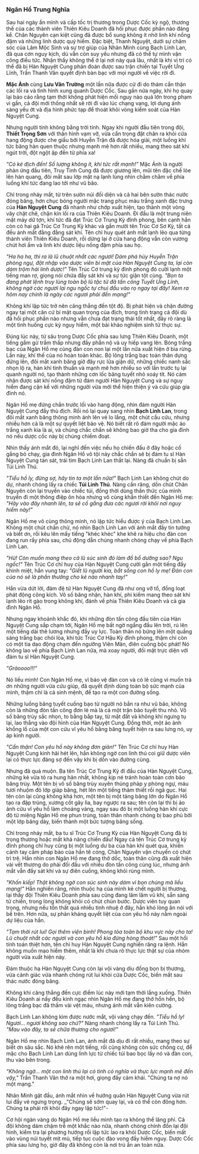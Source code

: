 ### Ngân Hồ Trung Nghĩa


Sau hai ngày ẩn mình và cấp tốc trị thương trong Dược Cốc kỳ ngộ, thương thế của các thành viên Thiên Kiêu Doanh đã hồi phục được phần nào đáng kể. Chân Nguyên cạn kiệt cũng đã được bổ sung không ít nhờ linh khí nồng đậm và những linh dược quý hiếm. Đặc biệt, Thanh Nguyệt, dưới sự chăm sóc của Lâm Mộc Sinh và sự trợ giúp của Nhân Minh cùng Bạch Linh Lan, đã qua cơn nguy kịch, dù vẫn còn suy yếu nhưng đã có thể tự mình vận công điều tức. Nhận thấy không thể ở lại nơi này quá lâu, nhất là khi vị trí có thể đã bị Hàn Nguyệt Cung phán đoán được sau trận chiến tại Tuyết Ưng Lĩnh, Trần Thanh Vân quyết định bàn bạc với mọi người về việc rời đi.

**Mặc Ảnh** cùng **Lưu Vân Trường** một lần nữa được cử đi do thám cẩn thận các lối ra và tình hình xung quanh Dược Cốc. Sau gần nửa ngày, khi họ quay lại báo cáo rằng tạm thời không phát hiện mối nguy nào quá lớn trong phạm vi gần, cả đội mới thống nhất sẽ rời đi vào lúc chạng vạng, lợi dụng ánh sáng yếu ớt và địa hình phức tạp để thoát khỏi vòng kiểm soát của Hàn Nguyệt Cung.

Nhưng người tính không bằng trời tính. Ngay khi người đầu tiên trong đội, **Thiết Trọng Sơn** với thân hình vạm vỡ, vừa cẩn trọng đặt chân ra khỏi cửa hang động được che giấu bởi Huyễn Trận đã được hóa giải, một luồng khí tức băng hàn quen thuộc nhưng mạnh mẽ hơn rất nhiều, mang theo sát khí ngút trời, đột ngột ập đến từ phía xa!

_"Có kẻ địch đến! Số lượng không ít, khí tức rất mạnh!"_ Mặc Ảnh là người phản ứng đầu tiên, Truy Tinh Cung đã được giương lên, mũi tên đặc chế lóe lên hàn quang, đôi mắt sau lớp mặt nạ lạnh lùng nhìn chằm chằm về phía luồng khí tức đang lao tới như vũ bão.

Chỉ trong nháy mắt, từ trên sườn núi đối diện và cả hai bên sườn thác nước đóng băng, hơn chục bóng người mặc trang phục màu trắng xanh đặc trưng của **Hàn Nguyệt Cung** đã nhanh như chớp xuất hiện, tạo thành một vòng vây chặt chẽ, chặn kín lối ra của Thiên Kiêu Doanh. Đi đầu là một trung niên mặt mày dữ tợn, khí tức đã đạt Trúc Cơ Trung Kỳ đỉnh phong, bên cạnh hắn còn có hai gã Trúc Cơ Trung Kỳ khác và gần mười tên Trúc Cơ Sơ Kỳ, tất cả đều ánh mắt đằng đằng sát khí. Tên chỉ huy quét ánh mắt lạnh lẽo qua từng thành viên Thiên Kiêu Doanh, rồi dừng lại ở cửa hang động vẫn còn vương chút hơi ấm và linh khí dược liệu nồng đậm phía sau họ.

_"Ha ha ha, thì ra là lũ chuột nhắt các ngươi! Dám phá hủy Huyễn Trận phòng ngự, đột nhập vào dược viên bí mật của Hàn Nguyệt Cung ta, lại còn dám trộm hái linh dược!"_ Tên Trúc Cơ trung kỳ đỉnh phong đó cười lạnh một tiếng man rợ, giọng nói chứa đầy sát khí và sự tức giận tột cùng. _"Bọn ta đang phát lệnh truy lùng toàn bộ lũ tặc tử đã tấn công Tuyết Ưng Lĩnh, không ngờ các ngươi lại ngu ngốc tự chui đầu vào rọ ngay tại đây! Xem ra hôm nay chính là ngày các ngươi phải đền mạng!"_

Không khí lập tức trở nên căng thẳng đến tột độ. Bị phát hiện và chặn đường ngay tại một căn cứ bí mật quan trọng của địch, trong tình trạng cả đội dù đã hồi phục phần nào nhưng vẫn chưa đạt trạng thái tốt nhất, đây rõ ràng là một tình huống cực kỳ nguy hiểm, một bài khảo nghiệm sinh tử thực sự.

Đúng lúc này, từ sâu trong Dược Cốc phía sau lưng Thiên Kiêu Doanh, một tiếng gầm gừ trầm thấp nhưng đầy phẫn nộ và uy hiếp vang lên. Bóng trắng bạc của Ngân Hồ mẹ cùng đàn con non lại một lần nữa xuất hiện ở bìa rừng. Lần này, khí thế của nó hoàn toàn khác. Bộ lông trắng bạc toàn thân dựng đứng lên, đôi mắt xanh băng giờ đây rực lửa giận dữ, những chiếc nanh sắc nhọn lộ ra, hàn khí tinh thuần và mạnh mẽ hơn nhiều so với lần trước tụ lại quanh người nó, tạo thành những cơn lốc băng tuyết nhỏ xoáy tít. Nó cảm nhận được sát khí nồng đậm từ đám người Hàn Nguyệt Cung và sự nguy hiểm đang cận kề với những người vừa mới thể hiện thiện ý và cứu giúp gia đình nó.

Ngân Hồ mẹ đứng chắn trước lối vào hang động, nhìn đám người Hàn Nguyệt Cung đầy thù địch. Rồi nó lại quay sang nhìn **Bạch Linh Lan**, trong đôi mắt xanh băng thông minh ánh lên vẻ lo lắng, một chút cầu cứu, nhưng nhiều hơn cả là một sự quyết liệt bảo vệ. Nó biết rất rõ đám người mặc áo trắng xanh kia là ai, và chúng chắc chắn sẽ không bao giờ tha cho gia đình nó nếu dược cốc này bị chúng chiếm đoạt.

Nhìn thấy ánh mắt đó, lại nghĩ đến việc nếu họ chiến đấu ở đây hoặc cố gắng bỏ chạy, gia đình Ngân Hồ vô tội này chắc chắn sẽ bị đám tu sĩ Hàn Nguyệt Cung tàn sát, trái tim Bạch Linh Lan thắt lại. Nàng đã chuẩn bị sẵn Túi Linh Thú.

_"Tiểu hồ ly, đừng sợ, hãy tin ta một lần nữa!"_ Bạch Linh Lan không chút do dự, nhanh chóng lấy ra chiếc **Túi Linh Thú**. Nàng cắn răng, dồn chút Chân Nguyên còn lại truyền vào chiếc túi, đồng thời dùng thần thức của mình truyền đi một thông điệp ôn hòa nhưng vô cùng khẩn thiết đến Ngân Hồ mẹ: _"Hãy vào đây nhanh lên, ta sẽ cố gắng đưa các ngươi rời khỏi nơi nguy hiểm này!"_

Ngân Hồ mẹ vô cùng thông minh, nó lập tức hiểu được ý của Bạch Linh Lan. Không một chút chần chừ, nó nhìn Bạch Linh Lan với ánh mắt đầy tin tưởng và biết ơn, rồi kêu lên mấy tiếng "khéc khéc" khe khẽ ra hiệu cho đàn con đang run rẩy phía sau, chủ động dẫn chúng nhanh chóng chạy về phía Bạch Linh Lan.

_"Hừ! Còn muốn mang theo cả lũ súc sinh đó làm đồ bổ dưỡng sao? Ngu ngốc!"_ Tên Trúc Cơ chỉ huy của Hàn Nguyệt Cung cười gằn một tiếng đầy khinh miệt, hắn vung tay: _"Giết lũ người kia, bắt sống con hồ ly mẹ! Đàn con của nó sẽ là phần thưởng cho kẻ nào nhanh tay!"_

Hắn vừa dứt lời, đám đệ tử Hàn Nguyệt Cung đã như ong vỡ tổ, đồng loạt phát động công kích. Vô số băng nhận, hàn khí, phi kiếm mang theo sát khí lạnh lẽo rít gào trong không khí, đánh về phía Thiên Kiêu Doanh và cả gia đình Ngân Hồ.

Nhưng ngay khoảnh khắc đó, khi những đòn tấn công đầu tiên của Hàn Nguyệt Cung sắp chạm tới, Ngân Hồ mẹ bất ngờ ngẩng đầu lên trời, rú lên một tiếng dài thê lương nhưng đầy uy lực. Toàn thân nó bừng lên một quầng sáng trắng bạc chói lòa, khí tức Trúc Cơ Hậu Kỳ đỉnh phong, thậm chí còn có một tia dao động chạm đến ngưỡng Viên Mãn, điên cuồng bộc phát! Nó không lao về phía Bạch Linh Lan nữa, mà xoay người, đối mặt trực diện với đám tu sĩ Hàn Nguyệt Cung.

_"Gràoooo!!!"_

Nó liều mình! Con Ngân Hồ mẹ, vì bảo vệ đàn con và có lẽ cũng vì muốn trả ơn những người vừa cứu giúp, đã quyết định dùng toàn bộ sức mạnh của mình, thậm chí là cả sinh mệnh, để tạo ra một con đường sống.

Những luồng băng tuyết cuồng bạo từ người nó bắn ra như vũ bão, không còn là những đòn tấn công đơn lẻ mà là cả một trận bão tuyết thu nhỏ. Vô số băng trùy sắc nhọn, to bằng bắp tay, từ mặt đất và không khí ngưng tụ lại, lao thẳng vào đội hình của Hàn Nguyệt Cung. Đồng thời, một ảo ảnh khổng lồ của một con cửu vĩ yêu hồ bằng băng tuyết hiện ra sau lưng nó, uy áp kinh người.

_"Cẩn thận! Con yêu hồ này không đơn giản!"_ Tên Trúc Cơ chỉ huy Hàn Nguyệt Cung kinh hãi hét lên, hắn không ngờ con linh thú coi giữ dược viên lại có thực lực đáng sợ đến vậy khi bị dồn vào đường cùng.

Nhưng đã quá muộn. Ba tên Trúc Cơ Trung Kỳ đi đầu của Hàn Nguyệt Cung, những kẻ vừa tỏ ra hung hãn nhất, không kịp né tránh hoàn toàn cơn bão băng trùy. Một tên bị vô số băng trùy xuyên thủng pháp y phòng ngự, máu tươi nhuộm đỏ lớp giáp băng, hét lên một tiếng thảm thiết rồi ngã gục. Hai tên còn lại cũng không khá hơn, một tên bị một tảng băng lớn do Ngân Hồ tạo ra đập trúng, xương cốt gãy lìa, bay ngược ra sau; tên còn lại thì bị ảo ảnh cửu vĩ yêu hồ làm choáng váng, ngay sau đó bị một luồng hàn khí cực độ từ miệng Ngân Hồ mẹ phun trúng, toàn thân nhanh chóng bị bao phủ bởi một lớp băng dày, biến thành một bức tượng băng sống.

Chỉ trong nháy mắt, ba tu sĩ Trúc Cơ Trung Kỳ của Hàn Nguyệt Cung đã bị trọng thương hoặc mất khả năng chiến đấu! Ngay cả tên Trúc Cơ trung kỳ đỉnh phong chỉ huy cũng bị một luồng dư ba của hàn khí quét qua, khiến cánh tay cầm pháp bảo của hắn tê cóng, Chân Nguyên vận chuyển có chút trì trệ. Hắn nhìn con Ngân Hồ mẹ đang thở dốc, toàn thân cũng đã xuất hiện vài vết thương do phải đối đầu với nhiều đòn tấn công cùng lúc, nhưng ánh mắt vẫn đầy sát khí và sự điên cuồng, không khỏi rùng mình.

_"Khốn kiếp! Thật không ngờ con súc sinh này dám vì bọn chúng mà liều mạng!"_ Hắn nghiến răng, nhìn thuộc hạ của mình kẻ chết người bị thương, lại thấy đội Thiên Kiêu Doanh phía sau cũng đang lăm lăm vũ khí, sẵn sàng tử chiến, trong lòng không khỏi có chút chùn bước. Dược viên tuy quan trọng, nhưng nếu tổn thất quá nhiều tinh nhuệ ở đây, hắn khó lòng ăn nói với bề trên. Hơn nữa, sự phản kháng quyết liệt của con yêu hồ này nằm ngoài dự liệu của hắn.

_"Tạm thời rút lui! Gọi thêm viện binh! Phong tỏa toàn bộ khu vực này cho ta! Lũ chuột nhắt các ngươi và con yêu hồ kia đừng hòng thoát!"_ Sau một hồi tính toán thiệt hơn, tên chỉ huy Hàn Nguyệt Cung nghiến răng ra lệnh. Hắn không muốn mạo hiểm thêm, nhất là khi chưa rõ thực lực thật sự của nhóm người vừa xuất hiện này.

Đám thuộc hạ Hàn Nguyệt Cung còn lại vội vàng dìu đồng bọn bị thương, vừa cảnh giác vừa nhanh chóng rút lui khỏi cửa Dược Cốc, biến mất sau thác nước đóng băng.

Không khí căng thẳng đến cực điểm lúc này mới tạm thời lắng xuống. Thiên Kiêu Doanh ai nấy đều kinh ngạc nhìn Ngân Hồ mẹ đang thở hổn hển, bộ lông trắng bạc đã thấm vài vệt máu, nhưng ánh mắt vẫn kiên cường.

Bạch Linh Lan không kìm được nước mắt, vội vàng chạy đến. _"Tiểu hồ ly! Ngươi... ngươi không sao chứ?"_ Nàng nhanh chóng lấy ra Túi Linh Thú. _"Mau vào đây, ta sẽ chữa thương cho ngươi!"_

Ngân Hồ mẹ nhìn Bạch Linh Lan, ánh mắt đã dịu đi rất nhiều, mang theo sự biết ơn sâu sắc. Nó khẽ rên một tiếng, rồi cũng không còn sức chống cự, để mặc cho Bạch Linh Lan dùng linh lực từ chiếc túi bao bọc lấy nó và đàn con, thu vào bên trong.

_"Không ngờ... một con linh thú lại có tình có nghĩa và thực lực mạnh mẽ đến vậy,"_ Trần Thanh Vân thở ra một hơi, giọng đầy cảm khái. "Chúng ta nợ nó một mạng."

Nhân Minh gật đầu, ánh mắt nhìn về hướng quân Hàn Nguyệt Cung vừa rút lui đầy vẻ ngưng trọng. _"Chúng sẽ sớm quay lại, và có thể còn đông hơn. Chúng ta phải rời khỏi đây ngay lập tức!"-

Cơ hội ngàn vàng do Ngân Hồ mẹ liều mình tạo ra không thể lãng phí. Cả đội không dám chậm trễ một khắc nào nữa, nhanh chóng chỉnh đốn lại đội hình, kiểm tra lại phương hướng rồi lập tức lao ra khỏi Dược Cốc, biến mất vào vùng núi tuyết mịt mù, tiếp tục cuộc đào vong đầy hiểm nguy. Dược Cốc phía sau lưng họ, giờ đây đã không còn là nơi trú ẩn an toàn nữa.
